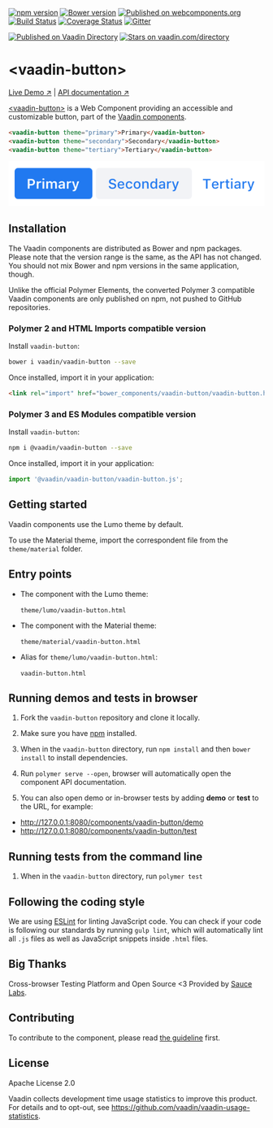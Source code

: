 [![npm version](https://badgen.net/npm/v/@vaadin/vaadin-button)](https://www.npmjs.com/package/@vaadin/vaadin-button)
[![Bower version](https://badgen.net/github/release/vaadin/vaadin-button)](https://github.com/vaadin/vaadin-button/releases)
[![Published on webcomponents.org](https://img.shields.io/badge/webcomponents.org-published-blue.svg)](https://www.webcomponents.org/element/vaadin/vaadin-button)
[![Build Status](https://travis-ci.org/vaadin/vaadin-button.svg?branch=master)](https://travis-ci.org/vaadin/vaadin-button)
[![Coverage Status](https://coveralls.io/repos/github/vaadin/vaadin-button/badge.svg?branch=master)](https://coveralls.io/github/vaadin/vaadin-button?branch=master)
[![Gitter](https://badges.gitter.im/Join%20Chat.svg)](https://gitter.im/vaadin/web-components?utm_source=badge&utm_medium=badge&utm_campaign=pr-badge)

[![Published on Vaadin  Directory](https://img.shields.io/badge/Vaadin%20Directory-published-00b4f0.svg)](https://vaadin.com/directory/component/vaadinvaadin-button)
[![Stars on vaadin.com/directory](https://img.shields.io/vaadin-directory/star/vaadinvaadin-button.svg)](https://vaadin.com/directory/component/vaadinvaadin-button)

# &lt;vaadin-button&gt;

[Live Demo ↗](https://vaadin.com/components/vaadin-button/html-examples)
|
[API documentation ↗](https://vaadin.com/components/vaadin-button/html-api)

[&lt;vaadin-button&gt;](https://vaadin.com/components/vaadin-button) is a Web Component providing an accessible and customizable button, part of the [Vaadin components](https://vaadin.com/components).

<!--
```
<custom-element-demo>
  <template>
    <script src="../webcomponentsjs/webcomponents-lite.js"></script>
    <link rel="import" href="vaadin-button.html">
    <next-code-block></next-code-block>
  </template>
</custom-element-demo>
```
-->
```html
<vaadin-button theme="primary">Primary</vaadin-button>
<vaadin-button theme="secondary">Secondary</vaadin-button>
<vaadin-button theme="tertiary">Tertiary</vaadin-button>
```

[<img src="https://raw.githubusercontent.com/vaadin/vaadin-button/master/screenshot.png" alt="Screenshot of vaadin-button, using the default Lumo theme">](https://vaadin.com/components/vaadin-button)

## Installation

The Vaadin components are distributed as Bower and npm packages.
Please note that the version range is the same, as the API has not changed.
You should not mix Bower and npm versions in the same application, though.

Unlike the official Polymer Elements, the converted Polymer 3 compatible Vaadin components
are only published on npm, not pushed to GitHub repositories.

### Polymer 2 and HTML Imports compatible version

Install `vaadin-button`:

```sh
bower i vaadin/vaadin-button --save
```

Once installed, import it in your application:

```html
<link rel="import" href="bower_components/vaadin-button/vaadin-button.html">
```
### Polymer 3 and ES Modules compatible version

Install `vaadin-button`:

```sh
npm i @vaadin/vaadin-button --save
```

Once installed, import it in your application:

```js
import '@vaadin/vaadin-button/vaadin-button.js';
```

## Getting started

Vaadin components use the Lumo theme by default.

To use the Material theme, import the correspondent file from the `theme/material` folder.

## Entry points

- The component with the Lumo theme:

  `theme/lumo/vaadin-button.html`

- The component with the Material theme:

  `theme/material/vaadin-button.html`

- Alias for `theme/lumo/vaadin-button.html`:

  `vaadin-button.html`


## Running demos and tests in browser

1. Fork the `vaadin-button` repository and clone it locally.

1. Make sure you have [npm](https://www.npmjs.com/) installed.

1. When in the `vaadin-button` directory, run `npm install` and then `bower install` to install dependencies.

1. Run `polymer serve --open`, browser will automatically open the component API documentation.

1. You can also open demo or in-browser tests by adding **demo** or **test** to the URL, for example:

  - http://127.0.0.1:8080/components/vaadin-button/demo
  - http://127.0.0.1:8080/components/vaadin-button/test


## Running tests from the command line

1. When in the `vaadin-button` directory, run `polymer test`


## Following the coding style

We are using [ESLint](http://eslint.org/) for linting JavaScript code. You can check if your code is following our standards by running `gulp lint`, which will automatically lint all `.js` files as well as JavaScript snippets inside `.html` files.


## Big Thanks

Cross-browser Testing Platform and Open Source <3 Provided by [Sauce Labs](https://saucelabs.com).


## Contributing

  To contribute to the component, please read [the guideline](https://github.com/vaadin/vaadin-core/blob/master/CONTRIBUTING.md) first.


## License

Apache License 2.0

Vaadin collects development time usage statistics to improve this product. For details and to opt-out, see https://github.com/vaadin/vaadin-usage-statistics.
